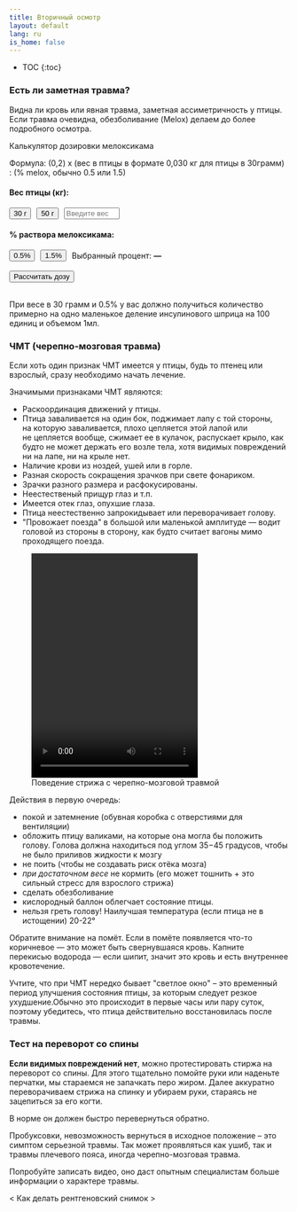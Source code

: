 ```yaml
---
title: Вторичный осмотр
layout: default
lang: ru
is_home: false
---
```


* TOC
{:toc}


### Есть ли заметная травма?
  Видна ли кровь или явная травма, заметная ассиметричность у птицы. Если травма очевидна, обезболивание (Melox) делаем до более подробного осмотра.

<p>Калькулятор дозировки мелоксикама</p>

Формула:
(0,2) х (вес в птицы в формате 0,030 кг для птицы в 30грамм) : (% melox, обычно 0.5 или 1.5)

<h4>Вес птицы (кг):</h4>
<div style="display: flex; align-items: center; gap: 10px; margin-bottom: 8px;">
  <button onclick="setWeightFromButton(0.030)">30 г</button>
  <button onclick="setWeightFromButton(0.050)">50 г</button>
  <input type="number" id="weightInput" step="0.001" placeholder="Введите вес вручную" style="width: 100px;">
</div>

<h4>% раствора мелоксикама:</h4>
<div style="display: flex; align-items: center; gap: 10px;">
  <button onclick="setPercent(0.5)">0.5%</button>
  <button onclick="setPercent(1.5)">1.5%</button>
  <span>Выбранный процент: <strong id="selectedPercent">—</strong></span>
</div>

<br>
<div style="display: flex; align-items: center; gap: 15px;">
  <button onclick="calculateDose()">Рассчитать дозу</button>
  <p id="result" style="margin: 0; font-weight: bold;"></p>
</div>

<script>
  let percent = null;

  function setWeightFromButton(val) {
    // Записать значение в поле ввода веса
    document.getElementById("weightInput").value = 1000 * val.toFixed(3);
  }

  function setPercent(val) {
    percent = val;
    document.getElementById("selectedPercent").innerText = val + " %";
  }

  function calculateDose() {
    // Считать вес из поля ввода
    let weight = parseFloat(document.getElementById("weightInput").value);
    if (isNaN(weight) || weight <= 0) {
      document.getElementById("result").innerText = "Введите корректный вес птицы.";
      return;
    }
    if (percent === null || percent === 0) {
      document.getElementById("result").innerText = "Пожалуйста, выберите процент раствора (не 0).";
      return;
    }

    let dose = (0.2 * weight) / percent / 1000;
    document.getElementById("result").innerText =
      "Доза: " + dose.toFixed(4) + " мл раствора мелоксикама.";
  }
</script>
<br>

При весе в 30 грамм и 0.5% у вас должно получиться количество примерно на одно маленькое деление инсулинового шприца на 100 единиц и объемом 1мл.

### ЧМТ (черепно-мозговая травма)

Если хоть один признак ЧМТ имеется у птицы, будь то птенец или взрослый, сразу необходимо начать лечение.

Значимыми признаками ЧМТ являются:
- Раскоординация движений у птицы.
- Птица заваливается на один бок, поджимает лапу с той стороны, на которую заваливается, плохо цепляется этой лапой или не цепляется вообще, сжимает ее в кулачок, распускает крыло, как будто не может держать его возле тела, хотя видимых повреждений ни на лапе, ни на крыле нет.
- Наличие крови из ноздей, ушей или в горле.
- Разная скорость сокращения зрачков при свете фонариком.
- Зрачки разного размера и расфокусированы.
- Неестественый прищур глаз и т.п.
- Имеется отек глаз, опухшие глаза.
- Птица неестественно запрокидывает или переворачивает голову.
- "Провожает поезда" в большой или маленькой амплитуде — водит головой из стороны в сторону, как будто считает вагоны мимо проходящего поезда.

<div class="video-gallery">
  <figure>
    <video width="300" height="405" controls>
      <source src="{{ 'assets/video/swift-severe-tbi.mp4' | relative_url }}" type="video/mp4">
      Your browser does not support the video tag.
    </video>
    <figcaption>
      Поведение стрижа с черепно-мозговой травмой
    </figcaption>
  </figure>
</div>

Действия в первую очередь: 
- покой и затемнение (обувная коробка с отверстиями для вентиляции)
- обложить птицу валиками, на которые она могла бы положить голову.  Голова должна находиться под углом 35−45 градусов, чтобы не было приливов жидкости к мозгу
- не поить (чтобы не создавать риск отёка мозга)
- *при достаточном весе* не кормить (его может тошнить + это сильный стресс для взрослого стрижа)
- сделать обезболивание
- кислородный баллон облегчает состояние птицы.
- нельзя греть голову! Наилучшая температура (если птица не в истощении) 20-22°


Обратите внимание на помёт. Если в помёте появляется что-то коричневое — это может быть свернувшаяся кровь. Капните перекисью водорода — если шипит, значит это кровь и есть внутреннее кровотечение.


Учтите, что при ЧМТ нередко бывает "светлое окно" – это временный период улучшения состояния птицы, за которым следует резкое ухудшение.Обычно это происходит в первые часы или пару суток, поэтому убедитесь, что птица действительно восстановилась после травмы.


### Тест на переворот со спины
**Если видимых повреждений нет**, можно протестировать стиржа на переворот со спины.
Для этого тщательно помойте руки или наденьте перчатки, мы стараемся не запачкать перо жиром.
Далее аккуратно переворачиваем стрижа на спинку и убираем руки, стараясь не зацепиться за его когти. 

В норме он должен быстро перевернуться обратно. 

Пробуксовки, невозможность вернуться в исходное положение – это симптом серьезной травмы. Так может проявляться как ушиб, так и травмы плечевого пояса, иногда черепно-мозговая травма.

Попробуйте записать видео, оно даст опытным специалистам больше информации о характере травмы.


< Как делать рентгеновский снимок >